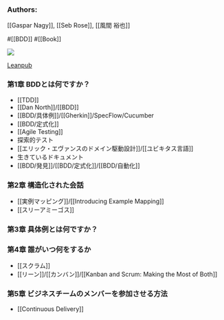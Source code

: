 ### Authors:
[[Gaspar Nagy]], [[Seb Rose]], [[風間 裕也]]

#[[BDD]] #[[Book]]

![](https://d2sofvawe08yqg.cloudfront.net/bddbooks-discovery-jp/s_hero?1650559035.jpg)

[Leanpub](https://leanpub.com/bddbooks-discovery-jp)

### 第1章 BDDとは何ですか？
- [[TDD]]
- [[Dan North]]/[[BDD]]
- [[BDD/具体例]]/[[Gherkin]]/SpecFlow/Cucumber
- [[BDD/定式化]]
- [[Agile Testing]]
- 探索的テスト
- [[エリック・エヴァンスのドメイン駆動設計]]/[[ユビキタス言語]]
- 生きているドキュメント
- [[BDD/発見]]/[[BDD/定式化]]/[[BDD/自動化]]
### 第2章 構造化された会話
- [[実例マッピング]]/[[Introducing Example Mapping]]
- [[スリーアミーゴス]]
### 第3章 具体例とは何ですか？
### 第4章 誰がいつ何をするか
- [[スクラム]]
- [[リーン]]/[[カンバン]]/[[Kanban and Scrum: Making the Most of Both]]
### 第5章 ビジネスチームのメンバーを参加させる方法
- [[Continuous Delivery]]

